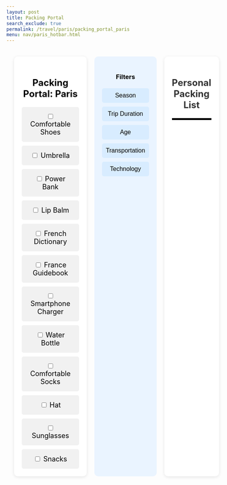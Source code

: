 ```yaml
---
layout: post 
title: Packing Portal
search_exclude: true
permalink: /travel/paris/packing_portal_paris
menu: nav/paris_hotbar.html
---
```


<body>
    <div class="container">
        <!-- Main Content -->
        <div class="main">
            <h1>Packing Portal: Paris</h1>
            <div class="packing-items">
                <div class="packing-item">
                    <input type="checkbox" id="packing-item-1" onclick="clickFunction(this, 'Comfortable Shoes')">
                    <label for="packing-item-1">Comfortable Shoes</label><br>
                </div>
                <div class="packing-item">
                    <input type="checkbox" id="packing-item-2" onclick="clickFunction(this, 'Umbrella')">
                    <label for="packing-item-2">Umbrella</label><br>
                </div>
                <div class="packing-item">
                    <input type="checkbox" id="packing-item-3" onclick="clickFunction(this, 'Power Bank')">
                    <label for="packing-item-3">Power Bank</label><br>
                </div>
                <div class="packing-item">
                    <input type="checkbox" id="packing-item-4" onclick="clickFunction(this, 'Lip Balm')">
                    <label for="packing-item-4">Lip Balm</label><br>
                </div>
                <div class="packing-item">
                    <input type="checkbox" id="packing-item-5" onclick="clickFunction(this, 'French Dictionary')">
                    <label for="packing-item-5">French Dictionary</label><br>
                </div>
                <div class="packing-item">
                    <input type="checkbox" id="packing-item-6" onclick="clickFunction(this, 'France Guidebook')">
                    <label for="packing-item-6">France Guidebook</label><br>
                </div>
                <div class="packing-item">
                    <input type="checkbox" id="packing-item-7" onclick="clickFunction(this, 'Smartphone Charger')">
                    <label for="packing-item-7">Smartphone Charger</label><br>
                </div>
                <div class="packing-item">
                    <input type="checkbox" id="packing-item-8" onclick="clickFunction(this, 'Water Bottle')">
                    <label for="packing-item-8">Water Bottle</label><br>
                </div>
                <div class="packing-item">
                    <input type="checkbox" id="packing-item-9" onclick="clickFunction(this, 'Comfortable Socks')">
                    <label for="packing-item-9">Comfortable Socks</label><br>
                </div>
                <div class="packing-item">
                    <input type="checkbox" id="packing-item-10" onclick="clickFunction(this, 'Hat')">
                    <label for="packing-item-10">Hat</label><br>
                </div>
                <div class="packing-item">
                    <input type="checkbox" id="packing-item-11" onclick="clickFunction(this, 'Sunglasses')">
                    <label for="packing-item-11">Sunglasses</label><br>
                </div>
                <div class="packing-item">
                    <input type="checkbox" id="packing-item-12" onclick="clickFunction(this, 'Snacks')">
                    <label for="packing-item-12">Snacks</label><br>
                </div>
            </div>
        </div>
        <!-- Filters -->
        <div class="filters">
            <h3>Filters</h3>
            <button>Season</button>
            <button>Trip Duration</button>
            <button>Age</button>
            <button>Transportation</button>
            <button>Technology</button>
        </div>
        <div class="personal_checklist">
            <h3>Personal Packing List</h3>
            <hr>
            <ul id="checklist_area"></ul>
        </div>
    </div>
</body>
<script src="../../assets/js/travel/packing_portal.js"></script>

<script>

function clickFunction(checkbox, itemText) {
  
  // personal checklist
  const personal_checklist = document.getElementById("checklist_area");

  // logic for checkbox
  if (checkbox.checked){

    // add to personal checklist

    const personal_checklist_item = document.createElement("li");
    personal_checklist_item.textContent = itemText;
    personal_checklist_item.setAttribute("id", checkbox.id + "-item");
    personal_checklist.appendChild(personal_checklist_item);
  } else {

    // remove from personal checklist

    const personal_checklist_item = document.getElementById(checkbox.id + "-item");
    if (personal_checklist_item) {
        personal_checklist.removeChild(personal_checklist_item);
    }
  }
}

</script>


<style>

.container {
    display: flex;
    width: 100%;
    max-width: 1200px;
    margin: 0;
    padding: 20px;
    box-sizing: border-box;
    gap: 20px;
}

.content-wrapper {
    display: flex;
    flex: 3 1 600px;
    gap: 20px;
}

.main {
    flex: 3;
    background: #fff;
    padding: 20px;
    border-radius: 10px;
    box-shadow: 0px 2px 8px rgba(0, 0, 0, 0.1);
    box-sizing: border-box;
    float: left;
}

.main h1 {
    text-align: center;
    margin-bottom: 20px;
    font-size: 24px;
    color: black;
}

.packing-items {
    display: grid;
    grid-template-columns: repeat(auto-fit, minmax(150px, 1fr));
    gap: 10px;
}

.packing-item {
    padding: 15px;
    background: #f1f1f1;
    border-radius: 5px;
    text-align: center;
    font-size: 18px;
    color: black;
}

.filters {
    flex: 1;
    background: #eaf4ff;
    padding: 20px;
    border-radius: 10px;
    box-sizing: border-box;
}

.filters h3 {
    text-align: center;
    margin-bottom: 20px;
    color: black;
}

.filters button {
    display: block;
    width: 100%;
    margin: 10px 0;
    padding: 10px;
    background-color: #d8ecff;
    border: none;
    border-radius: 5px;
    cursor: pointer;
    font-size: 16px;
}

.filters button:hover {
    background-color: #b5dbff;
}

.filters button:active {
    background-color: blue;
}

.personal_checklist {
    flex: 3;
    background: #fff;
    padding: 20px;
    border-radius: 10px;
    box-shadow: 0px 2px 8px rgba(0, 0, 0, 0.1);
}

.personal_checklist h3 {
    font-size: 24px;
    text-align: center;
    margin-bottom: 20px;
    color: #333;
}

.personal_checklist li {
    font-size: 24px;
    text-align: center;
    margin-bottom: 10px;
    color: black;
}

.personal_checklist hr {
    border: 2px solid black;
}

</style>